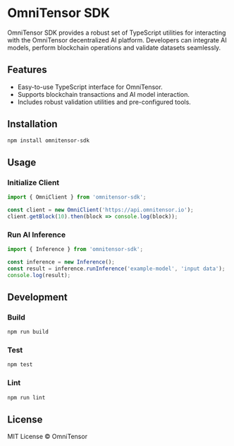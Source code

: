 
# OmniTensor SDK

OmniTensor SDK provides a robust set of TypeScript utilities for interacting with the OmniTensor decentralized AI platform. Developers can integrate AI models, perform blockchain operations and validate datasets seamlessly.

## Features

- Easy-to-use TypeScript interface for OmniTensor.
- Supports blockchain transactions and AI model interaction.
- Includes robust validation utilities and pre-configured tools.

## Installation

```bash
npm install omnitensor-sdk
```

## Usage

### Initialize Client
```typescript
import { OmniClient } from 'omnitensor-sdk';

const client = new OmniClient('https://api.omnitensor.io');
client.getBlock(10).then(block => console.log(block));
```

### Run AI Inference
```typescript
import { Inference } from 'omnitensor-sdk';

const inference = new Inference();
const result = inference.runInference('example-model', 'input data');
console.log(result);
```

## Development

### Build
```bash
npm run build
```

### Test
```bash
npm test
```

### Lint
```bash
npm run lint
```

## License

MIT License © OmniTensor
